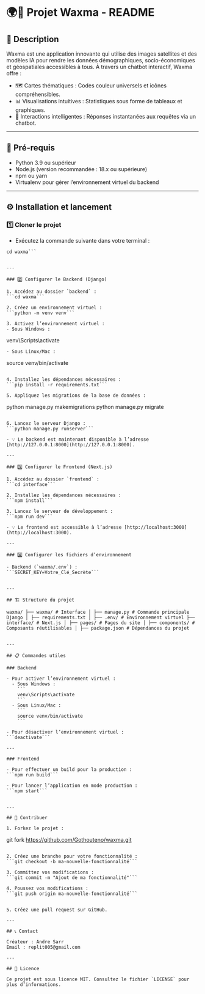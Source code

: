# 🌍💬 Projet Waxma - README

## 📝 Description

Waxma est une application innovante qui utilise des images satellites et des modèles IA pour rendre les données démographiques, socio-économiques et géospatiales accessibles à tous. À travers un chatbot interactif, Waxma offre :

- 🗺 Cartes thématiques : Codes couleur universels et icônes compréhensibles.
- 📊 Visualisations intuitives : Statistiques sous forme de tableaux et graphiques.
- 🤖 Interactions intelligentes : Réponses instantanées aux requêtes via un chatbot.

---

## 🚀 Pré-requis

- Python 3.9 ou supérieur
- Node.js (version recommandée : 18.x ou supérieure)
- npm ou yarn
- Virtualenv pour gérer l’environnement virtuel du backend

---

## ⚙️ Installation et lancement

### 1️⃣ Cloner le projet

- Exécutez la commande suivante dans votre terminal :
```git clone https://github.com/votre-repo/waxma.git 
cd waxma```


---

### 2️⃣ Configurer le Backend (Django)

1. Accédez au dossier `backend` :
```cd waxma```

2. Créez un environnement virtuel :
```python -m venv venv```

3. Activez l’environnement virtuel :
- Sous Windows :
  ```
  venv\Scripts\activate
  ```
- Sous Linux/Mac :
  ```
  source venv/bin/activate
  ```

4. Installez les dépendances nécessaires :
```pip install -r requirements.txt```

5. Appliquez les migrations de la base de données :
```
python manage.py makemigrations
python manage.py migrate
```

6. Lancez le serveur Django :
```python manage.py runserver```

- 💡 Le backend est maintenant disponible à l’adresse [http://127.0.0.1:8000](http://127.0.0.1:8000).

---

### 3️⃣ Configurer le Frontend (Next.js)

1. Accédez au dossier `frontend` :
```cd interface```

2. Installez les dépendances nécessaires :
```npm install```

3. Lancez le serveur de développement :
```npm run dev```

- 💡 Le frontend est accessible à l’adresse [http://localhost:3000](http://localhost:3000).

---

### 4️⃣ Configurer les fichiers d’environnement

- Backend (`waxma/.env`) :
```SECRET_KEY=Votre_Clé_Secrète```


---

## 🏗 Structure du projet

waxma/ ├── waxma/ # Interface │ ├── manage.py # Commande principale Django │ ├── requirements.txt │ ├── .env/ # Environnement virtuel ├── interface/ # Next.js │ ├── pages/ # Pages du site │ ├── components/ # Composants réutilisables │ ├── package.json # Dépendances du projet


---

## 📋 Commandes utiles

### Backend

- Pour activer l’environnement virtuel :
  - Sous Windows :
    ```
    venv\Scripts\activate
    ```
  - Sous Linux/Mac :
    ```
    source venv/bin/activate
    ```

- Pour désactiver l’environnement virtuel :
```deactivate```

---

### Frontend

- Pour effectuer un build pour la production :
```npm run build```

- Pour lancer l’application en mode production :
```npm start```


---

## 🤝 Contribuer

1. Forkez le projet :
```
git fork https://github.com/Gothouteno/waxma.git
```

2. Créez une branche pour votre fonctionnalité :
```git checkout -b ma-nouvelle-fonctionnalité```

3. Committez vos modifications :
```git commit -m "Ajout de ma fonctionnalité"```

4. Poussez vos modifications :
```git push origin ma-nouvelle-fonctionnalité```


5. Créez une pull request sur GitHub.

---

## 📞 Contact

Créateur : Andre Sarr 
Email : replit005@gmail.com

---

## 📜 Licence

Ce projet est sous licence MIT. Consultez le fichier `LICENSE` pour plus d’informations.
